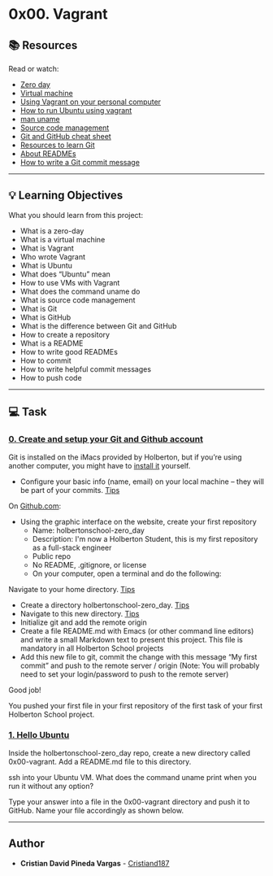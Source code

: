 # 0x00. Vagrant

## :books: Resources
Read or watch:
* [Zero day](https://intranet.hbtn.io/rltoken/NcuS4-7zF9-edjbo157uQQ)
* [Virtual machine](https://intranet.hbtn.io/rltoken/v2RbeSrU14w3KTwbGYH3Fw)
* [Using Vagrant on your personal computer](https://intranet.hbtn.io/rltoken/-awfp9oDTD8FKICZFBuwCQ)
* [How to run Ubuntu using vagrant](https://intranet.hbtn.io/rltoken/G1zzP7DdoEW-YPPEn0ai1A)
* [man uname](https://intranet.hbtn.io/rltoken/3AHxDiZwhZwPM_GiHox0gQ)
* [Source code management](https://intranet.hbtn.io/rltoken/xozWqb_q-SfWd8w3Qxlssg)
* [Git and GitHub cheat sheet](https://intranet.hbtn.io/rltoken/JCbj0IVzqdU1rge1LpOEoA)
* [Resources to learn Git](https://intranet.hbtn.io/rltoken/ZrSQswLIJ9OTQsbPe7t7Kg)
* [About READMEs](https://intranet.hbtn.io/rltoken/piGI2ovwNljGVoi6u9qAdQ)
* [How to write a Git commit message](https://intranet.hbtn.io/rltoken/GVFbHgJXNQ4aliCLV6Lhxw)

---
## :bulb: Learning Objectives
What you should learn from this project:

* What is a zero-day
* What is a virtual machine
* What is Vagrant
* Who wrote Vagrant
* What is Ubuntu
* What does “Ubuntu” mean
* How to use VMs with Vagrant
* What does the command uname do
* What is source code management
* What is Git
* What is GitHub
* What is the difference between Git and GitHub
* How to create a repository
* What is a README
* How to write good READMEs
* How to commit
* How to write helpful commit messages
* How to push code

---
## :computer: Task

### [0. Create and setup your Git and Github account](./README.md)
Git is installed on the iMacs provided by Holberton, but if you’re using another computer, you might have to [install it](https://git-scm.com/book/en/v2/Getting-Started-Installing-Git) yourself.
 * Configure your basic info (name, email) on your local machine – they will be part of your commits. [Tips](https://git-scm.com/book/en/v2/Getting-Started-First-Time-Git-Setup)

On [Github.com](https://github.com/):

* Using the graphic interface on the website, create your first repository
    * Name: holbertonschool-zero_day
    * Description: I'm now a Holberton Student, this is my first repository as a full-stack engineer
    * Public repo
    * No README, .gitignore, or license
    * On your computer, open a terminal and do the following:

Navigate to your home directory. [Tips](https://linuxconfig.org/single-linux-command-to-return-to-home-directory)
* Create a directory holbertonschool-zero_day. [Tips](https://help.ubuntu.com/community/Beginners/BashScripting)
* Navigate to this new directory. [Tips](https://askubuntu.com/questions/232442/how-do-i-navigate-between-directories-in-terminal)
* Initialize git and add the remote origin
* Create a file README.md with Emacs (or other command line editors) and write a small Markdown text to present this project. This file is mandatory in all Holberton School projects
* Add this new file to git, commit the change with this message “My first commit” and push to the remote server / origin (Note: You will probably need to set your login/password to push to the remote server)

Good job!

You pushed your first file in your first repository of the first task of your first Holberton School project.

### [1. Hello Ubuntu](./0-hello_ubuntu)
Inside the holbertonschool-zero_day repo, create a new directory called 0x00-vagrant. Add a README.md file to this directory.

ssh into your Ubuntu VM. What does the command uname print when you run it without any option?

Type your answer into a file in the 0x00-vagrant directory and push it to GitHub. Name your file accordingly as shown below.

---

## Author
* **Cristian David Pineda Vargas** - [Cristiand187](https://github.com/Cristiand187)
